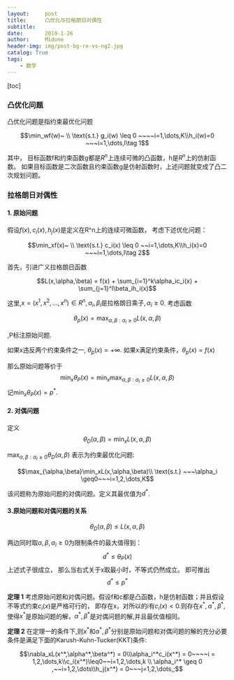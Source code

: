 ```yaml
---
layout:     post
title:      凸优化与拉格朗日对偶性
subtitle:
date:       2019-1-26
author:     Midone
header-img: img/post-bg-re-vs-ng2.jpg
catalog: True
tags:
    - 数学
---
```

[toc]
### 凸优化问题

凸优化问题是指约束最优化问题

$$\min_wf(w)~ \\ \text{s.t.} g_i(w) \leq 0 ~~~~i=1,\dots,K\\h_i(w)=0 ~~~i=1,\dots,l\tag 1$$

其中， 目标函数f和约束函数g都是$R^n$上连续可微的凸函数，h是$R^n$上的仿射函数。 如果目标函数是二次函数且约束函数g是仿射函数时，上述问题就变成了凸二次规划问题。

### 拉格朗日对偶性

#### 1. 原始问题

假设$f(x), c_i(x), h_j(x)$是定义在R^n上的连续可微函数， 考虑下述优化问题：

$$\min_xf(x)~ \\ \text{s.t.} c_i(x) \leq 0 ~~i=1,\dots,K\\h_i(x)=0 ~~~i=1,\dots,l\tag 2$$

首先，引进广义拉格朗日函数

$$L(x,\alpha,\beta) = f(x) + \sum_{i=1}^k\alpha_ic_i(x) + \sum_{j=1}^l\beta_ih_i(x)$$

这里,$x = (x^1,x^2,\dots,x^n)\in R^n, \alpha_i,\beta_i\text{是拉格朗日乘子}, \alpha_i \geq0$. 考虑函数 

$$\theta_p(x) = \max_{\alpha,\beta:\alpha_i \geq 0}L(x, \alpha, \beta)$$

,P标注原始问题.

如果x违反两个约束条件之一, $\theta_p(x) = +\infty$. 如果x满足约束条件，$\theta_p(x) = f(x)$

那么原始问题等价于 
$$\min_x\theta_P(x) = \min_x \max_{\alpha,\beta:\alpha_i \geq 0}L(x,\alpha,\beta)$$ 
记$\min_x\theta_P(x) = p^*$.

#### 2. 对偶问题
定义
$$\theta_D(\alpha,\beta) = \min_xL(x,\alpha,\beta)$$

$\max_{\alpha,\beta:\alpha_i \geq 0 }\theta_D(\alpha,\beta)$ 表示为约束最优化问题:

$$\max_{\alpha,\beta}\min_xL(x,\alpha,\beta)\\ \text{s.t.} ~~~\alpha_i \geq0~~~i=1,2,\dots,K$$

该问题称为原始问题的对偶问题。定义其最优值为$d^*$.

#### 3.原始问题和对偶问题的关系

$$\theta_D(\alpha,\beta)\leq L(x,\alpha,\beta)$$

两边同时取$\alpha,\beta,\alpha_i\geq0$为限制条件的最大值得到：
$$d^*\leq\theta_P(x)$$
上述式子很成立， 那么当右式关于x取最小时，不等式仍然成立。 即可推出
$$d^* \leq p^*$$

**定理 1** 考虑原始问题和对偶问题。假设f和c都是凸函数，h是仿射函数；并且假设不等式约束$c_i(x)$是严格可行的， 即存在x，对所以的i有$c_i(x)< 0$.则存在$x^{\ast}, \alpha^{\ast},\beta^{\ast}$,使得$x^{\ast}$是原始问题的解，$\alpha^{\ast},\beta^{\ast}$是对偶问题的解,并且最优值相同。

**定理 2** 在定理一的条件下,则$x^{\ast}$和$\alpha^{\ast},\beta^{\ast}$分别是原始问题和对偶问题的解的充分必要条件是满足下面的Karush-Kuhn-Tucker(KKT)条件:

$$\nabla_xL(x^*,\alpha^*,\beta^*) = 0\\\alpha_i^*c_i(x^*) = 0~~~~i = 1,2,\dots,k\\c_i(x^*)\leq0~~i=1,2,\dots,k
\\ \alpha_i^* \geq 0 ,~~i=1,2,\dots\\h_j(x^*) = 0~~~j=1,2,\dots,;$$